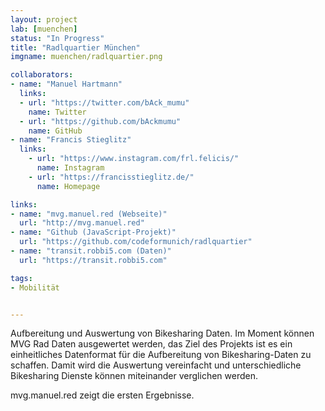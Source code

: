 ```yaml
---
layout: project
lab: [muenchen]
status: "In Progress"
title: "Radlquartier München"
imgname: muenchen/radlquartier.png

collaborators:
- name: "Manuel Hartmann"
  links:
  - url: "https://twitter.com/bAck_mumu"
    name: Twitter
  - url: "https://github.com/bAckmumu"
    name: GitHub
- name: "Francis Stieglitz"
  links:
    - url: "https://www.instagram.com/frl.felicis/"
      name: Instagram
    - url: "https://francisstieglitz.de/"
      name: Homepage

links:
- name: "mvg.manuel.red (Webseite)"
  url: "http://mvg.manuel.red"
- name: "Github (JavaScript-Projekt)"
  url: "https://github.com/codeformunich/radlquartier"
- name: "transit.robbi5.com (Daten)"
  url: "https://transit.robbi5.com"

tags:
- Mobilität


---
```


Aufbereitung und Auswertung von Bikesharing Daten. Im Moment können MVG Rad Daten ausgewertet werden, das Ziel des Projekts ist es ein einheitliches Datenformat für die Aufbereitung von Bikesharing-Daten zu schaffen. Damit wird die Auswertung vereinfacht und unterschiedliche Bikesharing Dienste können miteinander verglichen werden.

mvg.manuel.red zeigt die ersten Ergebnisse.
